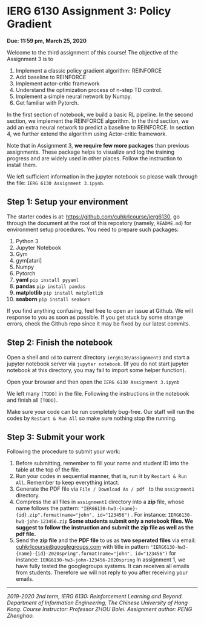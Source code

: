 # IERG 6130 Assignment 3: Policy Gradient



**Due: 11:59 pm, March 25, 2020**



Welcome to the third assignment of this course! The objective of the Assignment 3 is to 

1. Implement a classic policy gradient algorithm: REINFORCE
2. Add baseline to REINFORCE
3. Implement actor-critic framework
4. Understand the optimization process of n-step TD control.
5. Implement a simple neural network by Numpy.
6. Get familiar with Pytorch.

In the first section of notebook, we build a basic RL pipeline. In the second section, we implement the REINFORCE algorithm. In the third section, we add an extra neural network to predict a baseline to REINFORCE. In section 4, we further extend the algorithm using Actor-critic framework. 

Note that in Assignment 3, **we require few more packages** than previous assignments. These package helps to visualize and log the training progress and are widely used in other places. Follow the instruction to install them. 

We left sufficient information in the jupyter notebook so please walk through the file: `IERG 6130 Assignment 3.ipynb`.



## Step 1: Setup your environment

The starter codes is at: https://github.com/cuhkrlcourse/ierg6130, go through the document at the root of this repostory (namely, `README.md`) for environment setup procedures. You need to prepare such packages:

1. Python 3
2. Jupyter Notebook
3. Gym
4. gym[atari]
5. Numpy
6. Pytorch
7. **yaml** `pip install pyyaml`
8. **pandas** `pip install pandas`
9. **matplotlib** `pip install matplotlib`
10. **seaborn** `pip install seaborn`

If you find anything confusing, feel free to open an issue at Github. We will response to you as soon as possible. If you get stuck by some strange errors, check the Github repo since it may be fixed by our latest commits.



## Step 2: Finish the notebook

Open a shell and `cd` to current directory `ierg6130/assignment3` and start a jupyter notebook server via `jupyter notebook`. (If you do not start jupyter notebook at this directory, you may fail to import some helper function).

Open your browser and then open the `IERG 6130 Assignment 3.ipynb`

We left many `[TODO]` in the file. Following the instructions in the notebook and finish all `[TODO]`. 

Make sure your code can be run completely bug-free. Our staff will run the codes by `Restart & Run All` so make sure nothing stop the running.



## Step 3: Submit your work

Following the procedure to submit your work:

1. Before submitting, remember to fill your name and student ID into the table at the top of the file.
2. Run your codes in sequential manner, that is, run it by `Restart & Run All`. Remember to keep everything intact.
3. Generate the PDF file via `File / Download As / pdf ` to the `assignment1` directory.
4. Compress the all files in `assignment1` directory into a **zip** file, whose name follows the pattern: `"IERG6130-hw3-{name}-{id}.zip".format(name="john", id="123456")` . For instance: `IERG6130-hw3-john-123456.zip`  **Some students submit only a notebook files. We suggest to follow the instruction and submit the zip file as well as the pdf file.**
5. Send the **zip file** and the **PDF file** to us as **two seperated files** via email: cuhkrlcourse@googlegroups.com with title in pattern `"IERG6130-hw3-{name}-{id}-2020spring".format(name="john", id="123456")` for instance: `IERG6130-hw3-john-123456-2020spring` In assignment 1, we have fully tested the googlegroups systems. It can receives all emails from students. Therefore we will not reply to you after receiving your emails.



------

*2019-2020 2nd term, IERG 6130: Reinforcement Learning and Beyond. Department of Information Engineering, The Chinese University of Hong Kong. Course Instructor: Professor ZHOU Bolei. Assignment author: PENG Zhenghao.*
